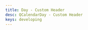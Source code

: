 ```yaml
---
title: Day - Custom Header
desc: QCalendarDay - Custom Header
keys: developing
---
```


<example-viewer
  title="Custom Header"
  file="DayCustomHeader"
  codepen-title="QCalendarDay"
/>
